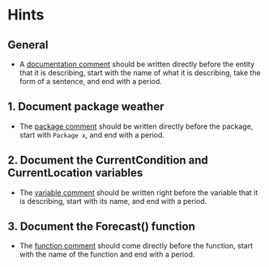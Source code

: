 # Hints

## General

- A [documentation comment][comment] should be written directly before the entity that it is describing, start with the name of what it is describing, take the form of a sentence, and end with a period.

## 1. Document package weather

- The [package comment][comment] should be written directly before the package, start with `Package x`, and end with a period.

## 2. Document the CurrentCondition and CurrentLocation variables

- The [variable comment][variable comment] should be written right before the variable that it is describing, start with its name, and end with a period.

## 3. Document the Forecast() function

- The [function comment][comment] should come directly before the function, start with the name of the function and end with a period.

[comment]: https://golang.org/doc/effective_go.html#commentary
[variable comment]: https://dave.cheney.net/practical-go/presentations/qcon-china.html#_comments
